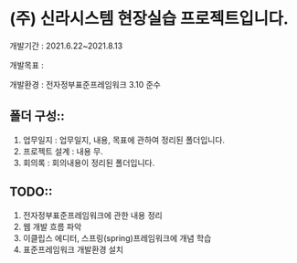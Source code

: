 # (주) 신라시스템 현장실습 프로젝트입니다.
개발기간 : 2021.6.22~2021.8.13 <br>

개발목표 : <br>

개발환경 : 전자정부표준프레임워크 3.10 준수 <br>


## 폴더 구성::
   1. 업무일지 : 업무일지, 내용, 목표에 관하여 정리된 폴더입니다.
   2. 프로젝트 설계 : 내용 무. 
   3. 회의록 : 회의내용이 정리된 폴더입니다.
## TODO::
   1. 전자정부표준프레임워크에 관한 내용 정리
   2. 웹 개발 흐름 파악
   3. 이클립스 에디터, 스프링(spring)프레임워크에 개념 학습
   4. 표준프레임워크 개발환경 설치
